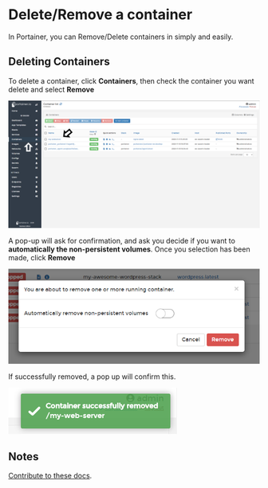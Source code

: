 # Delete/Remove a container

In Portainer, you can Remove/Delete containers in simply and easily.

## Deleting Containers

To delete a container, click <b>Containers</b>, then check the container you want delete and select <b>Remove</b>

![delete](assets/delete-1.png)

A pop-up will ask for confirmation, and ask you decide if you want to <b>automatically the non-persistent volumes</b>. Once you selection has been made, click <b>Remove</b>

![delete](assets/delete-2.png)

If successfully removed, a pop up will confirm this.

![delete](assets/delete-3.png)

## Notes

[Contribute to these docs](https://github.com/portainer/portainer-docs/blob/master/contributing.md).
